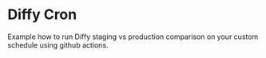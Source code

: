 # Diffy Cron

Example how to run Diffy staging vs production comparison on your custom schedule using github actions.
